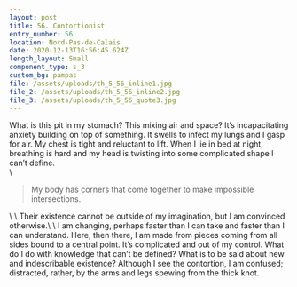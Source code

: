 ```yaml
---
layout: post
title: 56. Contortionist
entry_number: 56
location: Nord-Pas-de-Calais
date: 2020-12-13T16:56:45.624Z
length_layout: Small
component_type: s_3
custom_bg: pampas
file: /assets/uploads/th_5_56_inline1.jpg
file_2: /assets/uploads/th_5_56_inline2.jpg
file_3: /assets/uploads/th_5_56_quote3.jpg
---
```

<a class="E56_I1">What is this pit in my stomach?</a> This mixing air and space? It’s incapacitating anxiety building on top of something. It swells to infect my lungs and I gasp for air. <a class="E56_I2">My chest is tight and reluctant to lift.</a> When I lie in bed at night, breathing is hard and my head is twisting into some complicated shape I can’t define. \
\
<blockquote class="E56_Q3"> My body has corners that come together to make impossible intersections.</blockquote> \
\
Their existence cannot be outside of my imagination, but I am convinced otherwise.\
\
I am changing, perhaps faster than I can take and faster than I can understand. Here, then there, I am made from pieces coming from all sides bound to a central point. It’s complicated and out of my control. What do I do with knowledge that can’t be defined? What is to be said about new and indescribable existence? Although I see the contortion, I am confused; distracted, rather, by the arms and legs spewing from the thick knot.